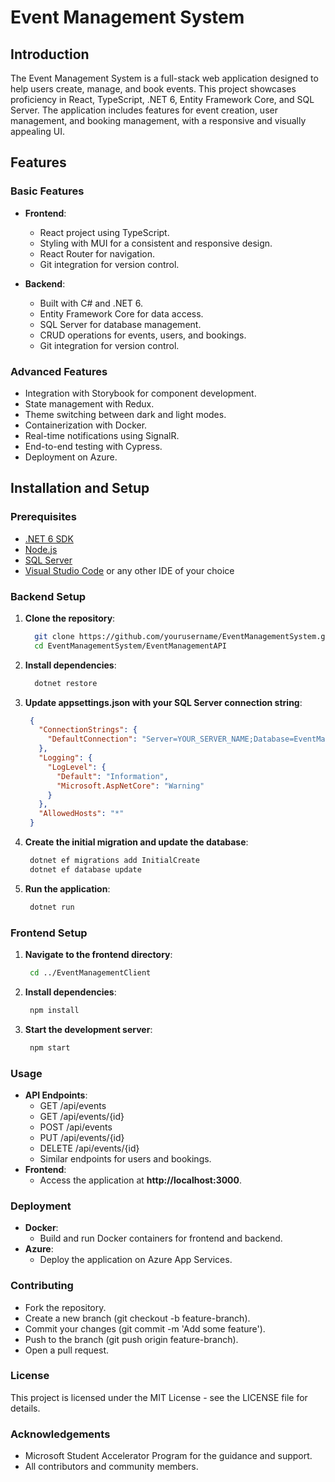 # Event Management System

## Introduction
The Event Management System is a full-stack web application designed to help users create, manage, and book events. This project showcases proficiency in React, TypeScript, .NET 6, Entity Framework Core, and SQL Server. The application includes features for event creation, user management, and booking management, with a responsive and visually appealing UI.

## Features

### Basic Features
- **Frontend**:
  - React project using TypeScript.
  - Styling with MUI for a consistent and responsive design.
  - React Router for navigation.
  - Git integration for version control.
  
- **Backend**:
  - Built with C# and .NET 6.
  - Entity Framework Core for data access.
  - SQL Server for database management.
  - CRUD operations for events, users, and bookings.
  - Git integration for version control.

### Advanced Features
- Integration with Storybook for component development.
- State management with Redux.
- Theme switching between dark and light modes.
- Containerization with Docker.
- Real-time notifications using SignalR.
- End-to-end testing with Cypress.
- Deployment on Azure.

## Installation and Setup

### Prerequisites
- [.NET 6 SDK](https://dotnet.microsoft.com/download)
- [Node.js](https://nodejs.org/)
- [SQL Server](https://www.microsoft.com/en-us/sql-server/sql-server-downloads)
- [Visual Studio Code](https://code.visualstudio.com/) or any other IDE of your choice

### Backend Setup
1. **Clone the repository**:
   ```bash
     git clone https://github.com/yourusername/EventManagementSystem.git
     cd EventManagementSystem/EventManagementAPI
2. **Install dependencies**:
   ```bash
     dotnet restore 
3. **Update appsettings.json with your SQL Server connection string**:
   ```json
    {
      "ConnectionStrings": {
        "DefaultConnection": "Server=YOUR_SERVER_NAME;Database=EventManagementDB;Trusted_Connection=True;MultipleActiveResultSets=true"
      },
      "Logging": {
        "LogLevel": {
          "Default": "Information",
          "Microsoft.AspNetCore": "Warning"
        }
      },
      "AllowedHosts": "*"
    } 
4. **Create the initial migration and update the database**:
   ```bash
    dotnet ef migrations add InitialCreate 
    dotnet ef database update 
5. **Run the application**:
   ```bash
    dotnet run 
### Frontend Setup
1. **Navigate to the frontend directory**:
   ```bash
    cd ../EventManagementClient 
2. **Install dependencies**:
   ```bash
    npm install 
3. **Start the development server**:
   ```bash
    npm start 
### Usage
- **API Endpoints**:
  - GET /api/events
  - GET /api/events/{id}
  - POST /api/events
  - PUT /api/events/{id}
  - DELETE /api/events/{id}
  - Similar endpoints for users and bookings.
- **Frontend**:
  - Access the application at **http://localhost:3000**.
### Deployment
- **Docker**:
  - Build and run Docker containers for frontend and backend.
- **Azure**:
  - Deploy the application on Azure App Services.
### Contributing
- Fork the repository.
- Create a new branch (git checkout -b feature-branch).
- Commit your changes (git commit -m 'Add some feature').
- Push to the branch (git push origin feature-branch).
- Open a pull request.
### License
This project is licensed under the MIT License - see the LICENSE file for details.

### Acknowledgements
- Microsoft Student Accelerator Program for the guidance and support.
- All contributors and community members.
